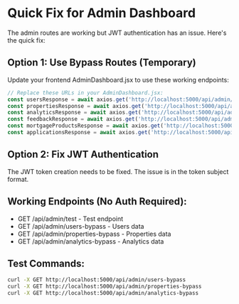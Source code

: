 # Quick Fix for Admin Dashboard

The admin routes are working but JWT authentication has an issue. Here's the quick fix:

## Option 1: Use Bypass Routes (Temporary)
Update your frontend AdminDashboard.jsx to use these working endpoints:

```javascript
// Replace these URLs in your AdminDashboard.jsx:
const usersResponse = await axios.get('http://localhost:5000/api/admin/users-bypass');
const propertiesResponse = await axios.get('http://localhost:5000/api/admin/properties-bypass'); 
const analyticsResponse = await axios.get('http://localhost:5000/api/admin/analytics-bypass');
const feedbackResponse = await axios.get('http://localhost:5000/api/admin/feedback');
const mortgageProductsResponse = await axios.get('http://localhost:5000/api/admin/mortgage-products');
const applicationsResponse = await axios.get('http://localhost:5000/api/admin/applications');
```

## Option 2: Fix JWT Authentication
The JWT token creation needs to be fixed. The issue is in the token subject format.

## Working Endpoints (No Auth Required):
- GET /api/admin/test - Test endpoint
- GET /api/admin/users-bypass - Users data
- GET /api/admin/properties-bypass - Properties data  
- GET /api/admin/analytics-bypass - Analytics data

## Test Commands:
```bash
curl -X GET http://localhost:5000/api/admin/users-bypass
curl -X GET http://localhost:5000/api/admin/properties-bypass
curl -X GET http://localhost:5000/api/admin/analytics-bypass
```